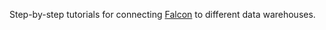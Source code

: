 Step-by-step tutorials for connecting [Falcon](https://github.com/plotly/falcon-sql-client/) to different data warehouses.
